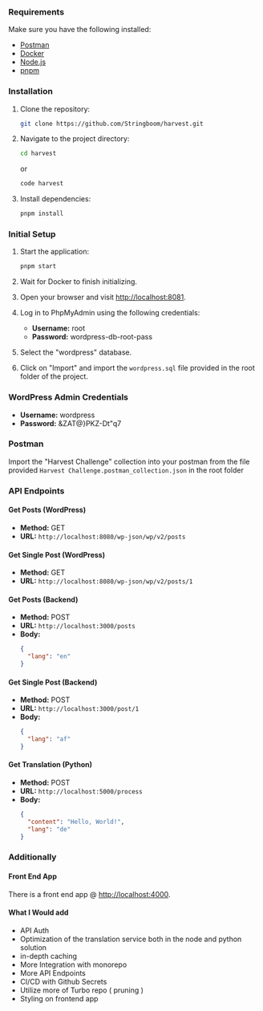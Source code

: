 ### Requirements

Make sure you have the following installed:

- [Postman](https://www.postman.com/)
- [Docker](https://www.docker.com/)
- [Node.js](https://nodejs.org/en)
- [pnpm](https://pnpm.io/)

### Installation

1. Clone the repository:

   ```sh
   git clone https://github.com/Stringboom/harvest.git
   ```

2. Navigate to the project directory:

   ```sh
   cd harvest
   ```

   or

   ```sh
   code harvest
   ```

3. Install dependencies:
   ```sh
   pnpm install
   ```

### Initial Setup

1. Start the application:

   ```sh
   pnpm start
   ```

2. Wait for Docker to finish initializing.

3. Open your browser and visit [http://localhost:8081](http://localhost:8081).

4. Log in to PhpMyAdmin using the following credentials:

   - **Username:** root
   - **Password:** wordpress-db-root-pass

5. Select the "wordpress" database.

6. Click on "Import" and import the `wordpress.sql` file provided in the root folder of the project.

### WordPress Admin Credentials

- **Username:** wordpress
- **Password:** &ZAT@}PKZ-Dt"q7

### Postman

Import the "Harvest Challenge" collection into your postman from the file provided `Harvest Challenge.postman_collection.json` in the root folder

### API Endpoints

#### Get Posts (WordPress)

- **Method:** GET
- **URL:** `http://localhost:8080/wp-json/wp/v2/posts`

#### Get Single Post (WordPress)

- **Method:** GET
- **URL:** `http://localhost:8080/wp-json/wp/v2/posts/1`

#### Get Posts (Backend)

- **Method:** POST
- **URL:** `http://localhost:3000/posts`
- **Body:**
  ```json
  {
    "lang": "en"
  }
  ```

#### Get Single Post (Backend)

- **Method:** POST
- **URL:** `http://localhost:3000/post/1`
- **Body:**
  ```json
  {
    "lang": "af"
  }
  ```

#### Get Translation (Python)

- **Method:** POST
- **URL:** `http://localhost:5000/process`
- **Body:**
  ```json
  {
    "content": "Hello, World!",
    "lang": "de"
  }
  ```

### Additionally

#### Front End App

There is a front end app @ [http://localhost:4000](http://localhost:4000).

#### What I Would add

- API Auth
- Optimization of the translation service both in the node and python solution
- in-depth caching
- More Integration with monorepo
- More API Endpoints
- CI/CD with Github Secrets
- Utilize more of Turbo repo ( pruning )
- Styling on frontend app
